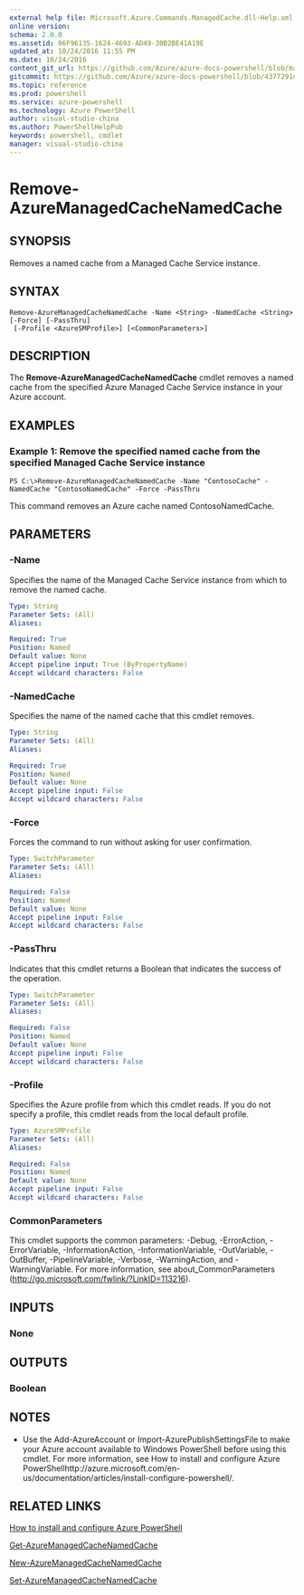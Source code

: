 ```yaml
---
external help file: Microsoft.Azure.Commands.ManagedCache.dll-Help.xml
online version: 
schema: 2.0.0
ms.assetid: 06F96135-1624-4693-AD49-30B2BE41A19E
updated_at: 10/24/2016 11:55 PM
ms.date: 10/24/2016
content_git_url: https://github.com/Azure/azure-docs-powershell/blob/master/azureps-cmdlets-docs/ServiceManagement/Azure.ManagedCache/v3.0.0/Remove-AzureManagedCacheNamedCache.md
gitcommit: https://github.com/Azure/azure-docs-powershell/blob/4377291ee360e58e2c1c5d644155daf6a0279055/azureps-cmdlets-docs/ServiceManagement/Azure.ManagedCache/v3.0.0/Remove-AzureManagedCacheNamedCache.md
ms.topic: reference
ms.prod: powershell
ms.service: azure-powershell
ms.technology: Azure PowerShell
author: visual-studio-china
ms.author: PowerShellHelpPub
keywords: powershell, cmdlet
manager: visual-studio-china
---
```


# Remove-AzureManagedCacheNamedCache

## SYNOPSIS
Removes a named cache from a Managed Cache Service instance.

## SYNTAX

```
Remove-AzureManagedCacheNamedCache -Name <String> -NamedCache <String> [-Force] [-PassThru]
 [-Profile <AzureSMProfile>] [<CommonParameters>]
```

## DESCRIPTION
The **Remove-AzureManagedCacheNamedCache** cmdlet removes a named cache from the specified Azure Managed Cache Service instance in your Azure account.

## EXAMPLES

### Example 1: Remove the specified named cache from the specified Managed Cache Service instance
```
PS C:\>Remove-AzureManagedCacheNamedCache -Name "ContosoCache" -NamedCache "ContosoNamedCache" -Force -PassThru
```

This command removes an Azure cache named ContosoNamedCache.

## PARAMETERS

### -Name
Specifies the name of the Managed Cache Service instance from which to remove the named cache.

```yaml
Type: String
Parameter Sets: (All)
Aliases: 

Required: True
Position: Named
Default value: None
Accept pipeline input: True (ByPropertyName)
Accept wildcard characters: False
```

### -NamedCache
Specifies the name of the named cache that this cmdlet removes.

```yaml
Type: String
Parameter Sets: (All)
Aliases: 

Required: True
Position: Named
Default value: None
Accept pipeline input: False
Accept wildcard characters: False
```

### -Force
Forces the command to run without asking for user confirmation.

```yaml
Type: SwitchParameter
Parameter Sets: (All)
Aliases: 

Required: False
Position: Named
Default value: None
Accept pipeline input: False
Accept wildcard characters: False
```

### -PassThru
Indicates that this cmdlet returns a Boolean that indicates the success of the operation.

```yaml
Type: SwitchParameter
Parameter Sets: (All)
Aliases: 

Required: False
Position: Named
Default value: None
Accept pipeline input: False
Accept wildcard characters: False
```

### -Profile
Specifies the Azure profile from which this cmdlet reads.
If you do not specify a profile, this cmdlet reads from the local default profile.

```yaml
Type: AzureSMProfile
Parameter Sets: (All)
Aliases: 

Required: False
Position: Named
Default value: None
Accept pipeline input: False
Accept wildcard characters: False
```

### CommonParameters
This cmdlet supports the common parameters: -Debug, -ErrorAction, -ErrorVariable, -InformationAction, -InformationVariable, -OutVariable, -OutBuffer, -PipelineVariable, -Verbose, -WarningAction, and -WarningVariable. For more information, see about_CommonParameters (http://go.microsoft.com/fwlink/?LinkID=113216).

## INPUTS

### None

## OUTPUTS

### Boolean

## NOTES
* Use the Add-AzureAccount or Import-AzurePublishSettingsFile to make your Azure account available to Windows PowerShell before using this cmdlet. For more information, see How to install and configure Azure PowerShellhttp://azure.microsoft.com/en-us/documentation/articles/install-configure-powershell/.

## RELATED LINKS

[How to install and configure Azure PowerShell](http://azure.microsoft.com/en-us/documentation/articles/install-configure-powershell/)

[Get-AzureManagedCacheNamedCache](./Get-AzureManagedCacheNamedCache.md)

[New-AzureManagedCacheNamedCache](./New-AzureManagedCacheNamedCache.md)

[Set-AzureManagedCacheNamedCache](./Set-AzureManagedCacheNamedCache.md)


